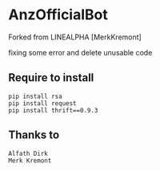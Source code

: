 # AnzOfficialBot
Forked from LINEALPHA [MerkKremont]

fixing some error and delete unusable code 

## Require to install
```
pip install rsa
pip install request
pip install thrift==0.9.3
```

## Thanks to
```
Alfath Dirk
Merk Kremont
```
